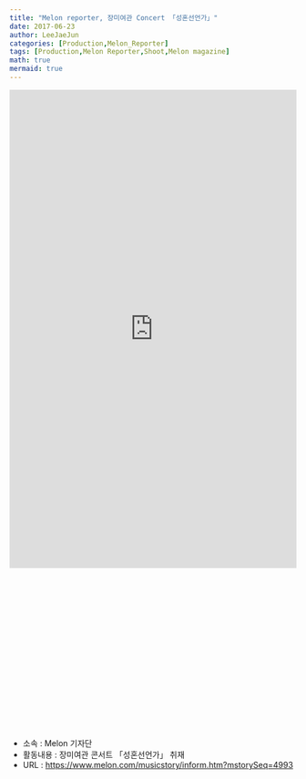 ```yaml
---
title: "Melon reporter, 장미여관 Concert 「성혼선언가」"
date: 2017-06-23
author: LeeJaeJun
categories: [Production,Melon_Reporter]
tags: [Production,Melon Reporter,Shoot,Melon magazine]
math: true
mermaid: true
---
```


<div style="width:100%; height:840px; position:relative; padding-bottom: 56.25%;">
<iframe width="100%"height="840px" src="https://www.melon.com/musicstory/inform.htm?mstorySeq=4993" frameborder="0" scrolling="no"></iframe>
</div>

* 소속 : Melon 기자단
* 활동내용 : 장미여관 콘서트 「성혼선언가」 취재
* URL : https://www.melon.com/musicstory/inform.htm?mstorySeq=4993
